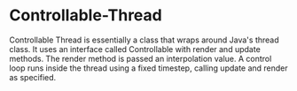 # Controllable-Thread

Controllable Thread is essentially a class that wraps around Java's thread class. It uses an interface called Controllable with render and update methods. The render method is passed an interpolation value.
A control loop runs inside the thread using a fixed timestep, calling update and render as specified.
